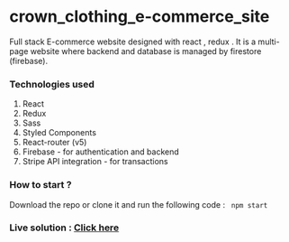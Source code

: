 # crown_clothing_e-commerce_site
Full stack E-commerce website designed with react , redux . 
It is a multi-page website where backend and database is managed by firestore (firebase). 

### Technologies used
1. React
2. Redux
3. Sass
4. Styled Components
5. React-router (v5)
6. Firebase - for authentication and backend
7. Stripe API integration - for transactions

### How to start ?
Download the repo or clone it and run the following code :
  `` npm start`` 
  
### Live solution : [Click here](https://crwn-clothing-e-commerce-site.herokuapp.com)
